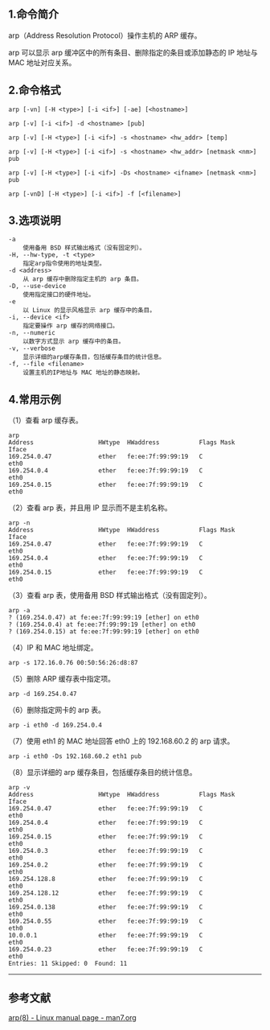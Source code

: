## 1.命令简介
arp（Address Resolution Protocol）操作主机的 ARP 缓存。

arp 可以显示 arp 缓冲区中的所有条目、删除指定的条目或添加静态的 IP 地址与 MAC 地址对应关系。

## 2.命令格式
```shell
arp [-vn] [-H <type>] [-i <if>] [-ae] [<hostname>]

arp [-v] [-i <if>] -d <hostname> [pub]

arp [-v] [-H <type>] [-i <if>] -s <hostname> <hw_addr> [temp]

arp [-v] [-H <type>] [-i <if>] -s <hostname> <hw_addr> [netmask <nm>] pub

arp [-v] [-H <type>] [-i <if>] -Ds <hostname> <ifname> [netmask <nm>] pub

arp [-vnD] [-H <type>] [-i <if>] -f [<filename>]
```

## 3.选项说明
```
-a
	使用备用 BSD 样式输出格式（没有固定列）。
-H, --hw-type, -t <type>
	指定arp指令使用的地址类型。
-d <address>
	从 arp 缓存中删除指定主机的 arp 条目。
-D, --use-device
	使用指定接口的硬件地址。
-e
	以 Linux 的显示风格显示 arp 缓存中的条目。
-i, --device <if>
	指定要操作 arp 缓存的网络接口。
-n, --numeric
	以数字方式显示 arp 缓存中的条目。
-v, --verbose
	显示详细的arp缓存条目，包括缓存条目的统计信息。
-f, --file <filename>
	设置主机的IP地址与 MAC 地址的静态映射。
```

## 4.常用示例
（1）查看 arp 缓存表。
```shell
arp
Address                  HWtype  HWaddress           Flags Mask            Iface
169.254.0.47             ether   fe:ee:7f:99:99:19   C                     eth0
169.254.0.4              ether   fe:ee:7f:99:99:19   C                     eth0
169.254.0.15             ether   fe:ee:7f:99:99:19   C                     eth0
```

（2）查看 arp 表，并且用 IP 显示而不是主机名称。
```shell
arp -n
Address                  HWtype  HWaddress           Flags Mask            Iface
169.254.0.47             ether   fe:ee:7f:99:99:19   C                     eth0
169.254.0.4              ether   fe:ee:7f:99:99:19   C                     eth0
169.254.0.15             ether   fe:ee:7f:99:99:19   C                     eth0
```

（3）查看 arp 表，使用备用 BSD 样式输出格式（没有固定列）。
```shell
arp -a
? (169.254.0.47) at fe:ee:7f:99:99:19 [ether] on eth0
? (169.254.0.4) at fe:ee:7f:99:99:19 [ether] on eth0
? (169.254.0.15) at fe:ee:7f:99:99:19 [ether] on eth0
```

（4）IP 和 MAC 地址绑定。
```shell
arp -s 172.16.0.76 00:50:56:26:d8:87
```

（5）删除 ARP 缓存表中指定项。
```shell
arp -d 169.254.0.47
```

（6）删除指定网卡的 arp 表。
```shell
arp -i eth0 -d 169.254.0.4
```

（7）使用 eth1 的 MAC 地址回答 eth0 上的 192.168.60.2 的 arp 请求。
```shell
arp -i eth0 -Ds 192.168.60.2 eth1 pub
```

（8）显示详细的 arp 缓存条目，包括缓存条目的统计信息。
```shell
arp -v
Address                  HWtype  HWaddress           Flags Mask            Iface
169.254.0.47             ether   fe:ee:7f:99:99:19   C                     eth0
169.254.0.4              ether   fe:ee:7f:99:99:19   C                     eth0
169.254.0.15             ether   fe:ee:7f:99:99:19   C                     eth0
169.254.0.3              ether   fe:ee:7f:99:99:19   C                     eth0
169.254.0.2              ether   fe:ee:7f:99:99:19   C                     eth0
169.254.128.8            ether   fe:ee:7f:99:99:19   C                     eth0
169.254.128.12           ether   fe:ee:7f:99:99:19   C                     eth0
169.254.0.138            ether   fe:ee:7f:99:99:19   C                     eth0
169.254.0.55             ether   fe:ee:7f:99:99:19   C                     eth0
10.0.0.1                 ether   fe:ee:7f:99:99:19   C                     eth0
169.254.0.23             ether   fe:ee:7f:99:99:19   C                     eth0
Entries: 11	Skipped: 0	Found: 11
```

---
## 参考文献
[arp(8) - Linux manual page - man7.org](https://man7.org/linux/man-pages/man8/arp.8.html)

<Vssue title="arp" />